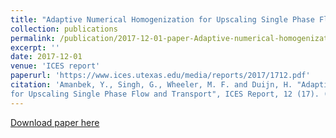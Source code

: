 ```yaml
---
title: "Adaptive Numerical Homogenization for Upscaling Single Phase Flow and Transport"
collection: publications
permalink: /publication/2017-12-01-paper-Adaptive-numerical-homogenization-upscaling-single-phase-flow-transport
excerpt: ''
date: 2017-12-01
venue: 'ICES report'
paperurl: 'https://www.ices.utexas.edu/media/reports/2017/1712.pdf'
citation: 'Amanbek, Y., Singh, G., Wheeler, M. F. and Duijn, H. "Adaptive Numerical Homogenization
for Upscaling Single Phase Flow and Transport", ICES Report, 12 (17). (submitted)'
---
```


[Download paper here](https://www.ices.utexas.edu/media/reports/2017/1712.pdf)


